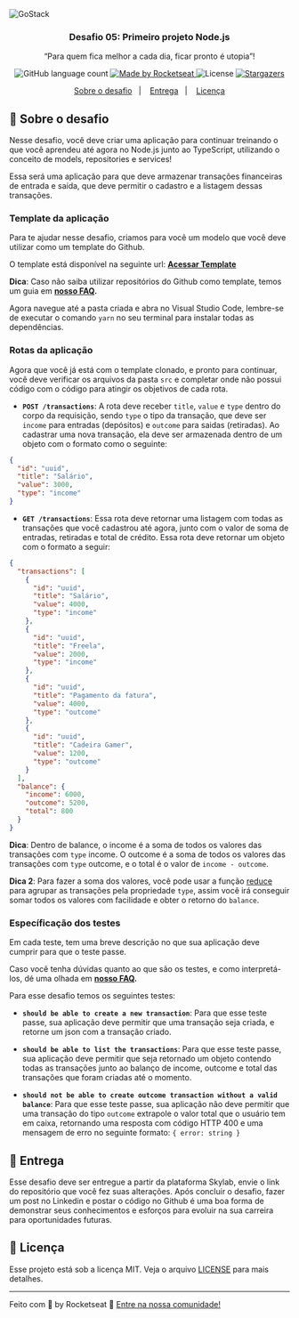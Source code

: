 <img alt="GoStack" src="https://storage.googleapis.com/golden-wind/bootcamp-gostack/header-desafios.png" />

<h3 align="center">
  Desafio 05: Primeiro projeto Node.js
</h3>

<p align="center">“Para quem fica melhor a cada dia, ficar pronto é utopia”!</blockquote>

<p align="center">
  <img alt="GitHub language count" src="https://img.shields.io/github/languages/count/rocketseat/bootcamp-gostack-desafios?color=%2304D361">

  <a href="https://rocketseat.com.br">
    <img alt="Made by Rocketseat" src="https://img.shields.io/badge/made%20by-Rocketseat-%2304D361">
  </a>

  <img alt="License" src="https://img.shields.io/badge/license-MIT-%2304D361">

  <a href="https://github.com/Rocketseat/bootcamp-gostack-desafios/stargazers">
    <img alt="Stargazers" src="https://img.shields.io/github/stars/rocketseat/bootcamp-gostack-desafios?style=social">
  </a>
</p>

<p align="center">
  <a href="#rocket-sobre-o-desafio">Sobre o desafio</a>&nbsp;&nbsp;&nbsp;|&nbsp;&nbsp;&nbsp;
  <a href="#calendar-entrega">Entrega</a>&nbsp;&nbsp;&nbsp;|&nbsp;&nbsp;&nbsp;
  <a href="#memo-licença">Licença</a>
</p>

## :rocket: Sobre o desafio

Nesse desafio, você deve criar uma aplicação para continuar treinando o que você aprendeu até agora no Node.js junto ao TypeScript, utilizando o conceito de models, repositories e services!

Essa será uma aplicação para que deve armazenar transações financeiras de entrada e saída, que deve permitir o cadastro e a listagem dessas transações.

### Template da aplicação

Para te ajudar nesse desafio, criamos para você um modelo que você deve utilizar como um template do Github.

O template está disponível na seguinte url: **[Acessar Template](https://github.com/Rocketseat/gostack-template-fundamentos-node)**

**Dica**: Caso não saiba utilizar repositórios do Github como template, temos um guia em **[nosso FAQ](https://github.com/Rocketseat/bootcamp-gostack-desafios/tree/master/faq-desafios).**

Agora navegue até a pasta criada e abra no Visual Studio Code, lembre-se de executar o comando `yarn` no seu terminal para instalar todas as dependências.

### Rotas da aplicação

Agora que você já está com o template clonado, e pronto para continuar, você deve verificar os arquivos da pasta `src` e completar onde não possui código com o código para atingir os objetivos de cada rota.

- **`POST /transactions`**: A rota deve receber `title`, `value` e `type` dentro do corpo da requisição, sendo `type` o tipo da transação, que deve ser `income` para entradas (depósitos) e `outcome` para saidas (retiradas). Ao cadastrar uma nova transação, ela deve ser armazenada dentro de um objeto com o formato como o seguinte:

```json
{
  "id": "uuid",
  "title": "Salário",
  "value": 3000,
  "type": "income"
}
```

- **`GET /transactions`**: Essa rota deve retornar uma listagem com todas as transações que você cadastrou até agora, junto com o valor de soma de entradas, retiradas e total de crédito. Essa rota deve retornar um objeto com o formato a seguir:

```json
{
  "transactions": [
    {
      "id": "uuid",
      "title": "Salário",
      "value": 4000,
      "type": "income"
    },
    {
      "id": "uuid",
      "title": "Freela",
      "value": 2000,
      "type": "income"
    },
    {
      "id": "uuid",
      "title": "Pagamento da fatura",
      "value": 4000,
      "type": "outcome"
    },
    {
      "id": "uuid",
      "title": "Cadeira Gamer",
      "value": 1200,
      "type": "outcome"
    }
  ],
  "balance": {
    "income": 6000,
    "outcome": 5200,
    "total": 800
  }
}
```

**Dica**: Dentro de balance, o income é a soma de todos os valores das transações com `type` income. O outcome é a soma de todos os valores das transações com `type` outcome, e o total é o valor de `income - outcome`.

**Dica 2**: Para fazer a soma dos valores, você pode usar a função [reduce](https://developer.mozilla.org/pt-BR/docs/Web/JavaScript/Reference/Global_Objects/Array/reduce) para agrupar as transações pela propriedade `type`, assim você irá conseguir somar todos os valores com facilidade e obter o retorno do `balance`.

### Específicação dos testes

Em cada teste, tem uma breve descrição no que sua aplicação deve cumprir para que o teste passe.

Caso você tenha dúvidas quanto ao que são os testes, e como interpretá-los, dé uma olhada em **[nosso FAQ](https://github.com/Rocketseat/bootcamp-gostack-desafios/tree/master/faq-desafios).**

Para esse desafio temos os seguintes testes:

- **`should be able to create a new transaction`**: Para que esse teste passe, sua aplicação deve permitir que uma transação seja criada, e retorne um json com a transação criado.

- **`should be able to list the transactions`**: Para que esse teste passe, sua aplicação deve permitir que seja retornado um objeto contendo todas as transações junto ao balanço de income, outcome e total das transações que foram criadas até o momento.

- **`should not be able to create outcome transaction without a valid balance`**: Para que esse teste passe, sua aplicação não deve permitir que uma transação do tipo `outcome` extrapole o valor total que o usuário tem em caixa, retornando uma resposta com código HTTP 400 e uma mensagem de erro no seguinte formato: `{ error: string }`

## :calendar: Entrega

Esse desafio deve ser entregue a partir da plataforma Skylab, envie o link do repositório que você fez suas alterações. Após concluir o desafio, fazer um post no Linkedin e postar o código no Github é uma boa forma de demonstrar seus conhecimentos e esforços para evoluir na sua carreira para oportunidades futuras.

## :memo: Licença

Esse projeto está sob a licença MIT. Veja o arquivo [LICENSE](LICENSE) para mais detalhes.

---

Feito com 💜 by Rocketseat :wave: [Entre na nossa comunidade!](https://discordapp.com/invite/gCRAFhc)
